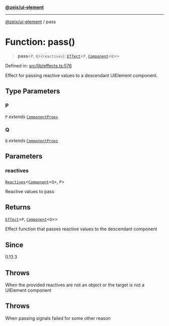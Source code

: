 [**@zeix/ui-element**](../README.md)

***

[@zeix/ui-element](../globals.md) / pass

# Function: pass()

> **pass**\<`P`, `Q`\>(`reactives`): [`Effect`](../type-aliases/Effect.md)\<`P`, [`Component`](../type-aliases/Component.md)\<`Q`\>\>

Defined in: [src/lib/effects.ts:576](https://github.com/zeixcom/ui-element/blob/9f9c8943091140c68eaabf44011b82d99588c469/src/lib/effects.ts#L576)

Effect for passing reactive values to a descendant UIElement component.

## Type Parameters

### P

`P` *extends* [`ComponentProps`](../type-aliases/ComponentProps.md)

### Q

`Q` *extends* [`ComponentProps`](../type-aliases/ComponentProps.md)

## Parameters

### reactives

[`Reactives`](../type-aliases/Reactives.md)\<[`Component`](../type-aliases/Component.md)\<`Q`\>, `P`\>

Reactive values to pass

## Returns

[`Effect`](../type-aliases/Effect.md)\<`P`, [`Component`](../type-aliases/Component.md)\<`Q`\>\>

Effect function that passes reactive values to the descendant component

## Since

0.13.3

## Throws

When the provided reactives are not an object or the target is not a UIElement component

## Throws

When passing signals failed for some other reason
